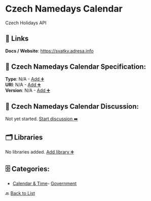 # Czech Namedays Calendar

Czech Holidays API

##  🔗 Links
**Docs / Website**: https://svatky.adresa.info

## 🧬 Czech Namedays Calendar Specification:
**Type**: N/A - [Add ➕](https://github.com/apis-list/apis-list/edit/main/apis.yaml#L4467)  
**URI**: N/A - [Add ➕](https://github.com/apis-list/apis-list/edit/main/apis.yaml#L4467)  
**Version**: N/A - [Add ➕](https://github.com/apis-list/apis-list/edit/main/apis.yaml#L4467)

## 💬 Czech Namedays Calendar Discussion:
Not yet started. [Start discussion ➡️](https://github.com/apis-list/apis-list/discussions/new)

## 🗂️ Libraries

No libraries added. [Add library ➕](https://github.com/apis-list/apis-list/edit/main/apis.yaml#L4467)    


## 🗄️ Categories:
- [Calendar & Time](https://github.com/apis-list/apis-list#calendar--time-)- [Government](https://github.com/apis-list/apis-list#government-)

🔙  [Back to List](https://github.com/apis-list/apis-list)

